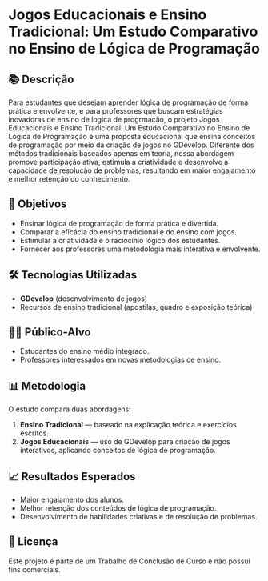 # Jogos Educacionais e Ensino Tradicional: Um Estudo Comparativo no Ensino de Lógica de Programação

## 📚 Descrição
Para estudantes que desejam aprender lógica de programação de forma prática e envolvente, e para professores que buscam estratégias inovadoras de ensino de logica de progrmação, o projeto Jogos Educacionais e Ensino Tradicional: Um Estudo Comparativo no Ensino de Lógica de Programação é uma proposta educacional que ensina conceitos de programação por meio da criação de jogos no GDevelop. Diferente dos métodos tradicionais baseados apenas em teoria, nossa abordagem promove participação ativa, estimula a criatividade e desenvolve a capacidade de resolução de problemas, resultando em maior engajamento e melhor retenção do conhecimento.

## 🎯 Objetivos
- Ensinar lógica de programação de forma prática e divertida.
- Comparar a eficácia do ensino tradicional e do ensino com jogos.
- Estimular a criatividade e o raciocínio lógico dos estudantes.
- Fornecer aos professores uma metodologia mais interativa e envolvente.

## 🛠 Tecnologias Utilizadas
- **GDevelop** (desenvolvimento de jogos)
- Recursos de ensino tradicional (apostilas, quadro e exposição teórica)

## 👩‍🏫 Público-Alvo
- Estudantes do ensino médio integrado.
- Professores interessados em novas metodologias de ensino.

## 📊 Metodologia
O estudo compara duas abordagens:
1. **Ensino Tradicional** — baseado na explicação teórica e exercícios escritos.
2. **Jogos Educacionais** — uso de GDevelop para criação de jogos interativos, aplicando conceitos de lógica de programação.

## 📈 Resultados Esperados
- Maior engajamento dos alunos.
- Melhor retenção dos conteúdos de lógica de programação.
- Desenvolvimento de habilidades criativas e de resolução de problemas.

## 📄 Licença
Este projeto é parte de um Trabalho de Conclusão de Curso e não possui fins comerciais.
